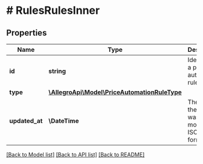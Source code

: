 # # RulesRulesInner

## Properties

Name | Type | Description | Notes
------------ | ------------- | ------------- | -------------
**id** | **string** | Identifier of a price automation rule. |
**type** | [**\AllegroApi\Model\PriceAutomationRuleType**](PriceAutomationRuleType.md) |  |
**updated_at** | **\DateTime** | The date the rule was last modified in ISO 8601 format. |

[[Back to Model list]](../../README.md#models) [[Back to API list]](../../README.md#endpoints) [[Back to README]](../../README.md)
